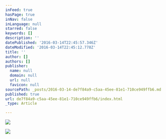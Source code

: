 ```yaml
---
inFeed: true
hasPage: true
inNav: false
inLanguage: null
starred: false
keywords: []
description: ''
datePublished: '2016-03-14T22:45:57.346Z'
dateModified: '2016-03-14T22:45:12.778Z'
title: ''
author: []
authors: []
publisher:
  name: null
  domain: null
  url: null
  favicon: null
sourcePath: _posts/2016-03-14-de7f84a9-c5aa-45ee-81e1-710ce949ffb6.md
published: true
url: de7f84a9-c5aa-45ee-81e1-710ce949ffb6/index.html
_type: Article

---
```

![](https://the-grid-user-content.s3-us-west-2.amazonaws.com/5e59deaf-e1dc-4138-80a2-f3f26a8c21d5.jpg)

  
![](https://the-grid-user-content.s3-us-west-2.amazonaws.com/5402e43c-70f4-4e20-a3db-ca894fa68e32.jpg)
